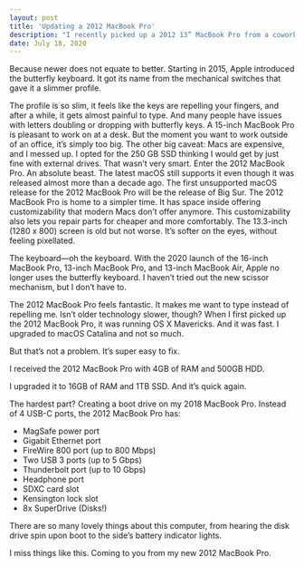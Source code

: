 ```yaml
---
layout: post
title: 'Updating a 2012 MacBook Pro'
description: "I recently picked up a 2012 13” MacBook Pro from a coworker. Why, would I take a 2012 MacBook Pro when I already own a 15” 2018 MacBook Pro?"
date: July 18, 2020
---
```


Because newer does not equate to better.
Starting in 2015, Apple introduced the butterfly keyboard. It got its name from the mechanical switches that gave it a slimmer profile.

The profile is so slim, it feels like the keys are repelling your fingers, and after a while, it gets almost painful to type.
And many people have issues with letters doubling or dropping with butterfly keys.
A 15-inch MacBook Pro is pleasant to work on at a desk. But the moment you want to work outside of an office, it’s simply too big.
The other big caveat: Macs are expensive, and I messed up. I opted for the 250 GB SSD thinking I would get by just fine with external drives. That wasn’t very smart.
Enter the 2012 MacBook Pro. An absolute beast. The latest macOS still supports it even though it was released almost more than a decade ago. The first unsupported macOS release for the 2012 MacBook Pro will be the release of Big Sur. 
The 2012 MacBook Pro is home to a simpler time. It has space inside offering customizability that modern Macs don’t offer anymore. This customizability also lets you repair parts for cheaper and more comfortably.
The 13.3-inch (1280 x 800) screen is old but not worse. It’s softer on the eyes, without feeling pixellated.

The keyboard—oh the keyboard. With the 2020 launch of the 16-inch ‌MacBook Pro‌, 13-inch ‌MacBook Pro‌, and 13-inch ‌MacBook Air‌, Apple no longer uses the ‌butterfly keyboard. I haven’t tried out the new scissor mechanism, but I don’t have to.

The 2012 MacBook Pro feels fantastic. It makes me want to type instead of repelling me.
Isn’t older technology slower, though? When I first picked up the 2012 MacBook Pro, it was running OS X Mavericks. And it was fast. I upgraded to macOS Catalina and not so much.

But that’s not a problem. It’s super easy to fix.

I received the 2012 MacBook Pro with 4GB of RAM and 500GB HDD.

I upgraded it to 16GB of RAM and 1TB SSD. And it’s quick again.

The hardest part? Creating a boot drive on my 2018 MacBook Pro.
Instead of 4 USB-C ports, the 2012 MacBook Pro has:
- MagSafe power port
- Gigabit Ethernet port
- FireWire 800 port (up to 800 Mbps)
- Two USB 3 ports (up to 5 Gbps)
- Thunderbolt port (up to 10 Gbps)
- Headphone port
- SDXC card slot
- Kensington lock slot
- 8x SuperDrive (Disks!)

There are so many lovely things about this computer, from hearing the disk drive spin upon boot to the side’s battery indicator lights.

I miss things like this. Coming to you from my new 2012 MacBook Pro.